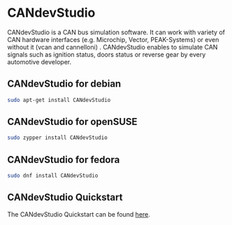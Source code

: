 # CANdevStudio

CANdevStudio is a CAN bus simulation software. It can work with variety of CAN
hardware interfaces (e.g. Microchip, Vector, PEAK-Systems) or even without it
(vcan and cannelloni) . CANdevStudio enables to simulate CAN signals such as
ignition status, doors status or reverse gear by every automotive developer.

## CANdevStudio for debian

```bash
sudo apt-get install CANdevStudio
```

## CANdevStudio for openSUSE

```bash
sudo zypper install CANdevStudio
```

## CANdevStudio for fedora

```bash
sudo dnf install CANdevStudio
```

## CANdevStudio Quickstart

The CANdevStudio Quickstart can be found
[here](http://docs.automotivelinux.org/docs/apis_services/en/dev/reference/candevstudio/docs/1_Usage.html).
